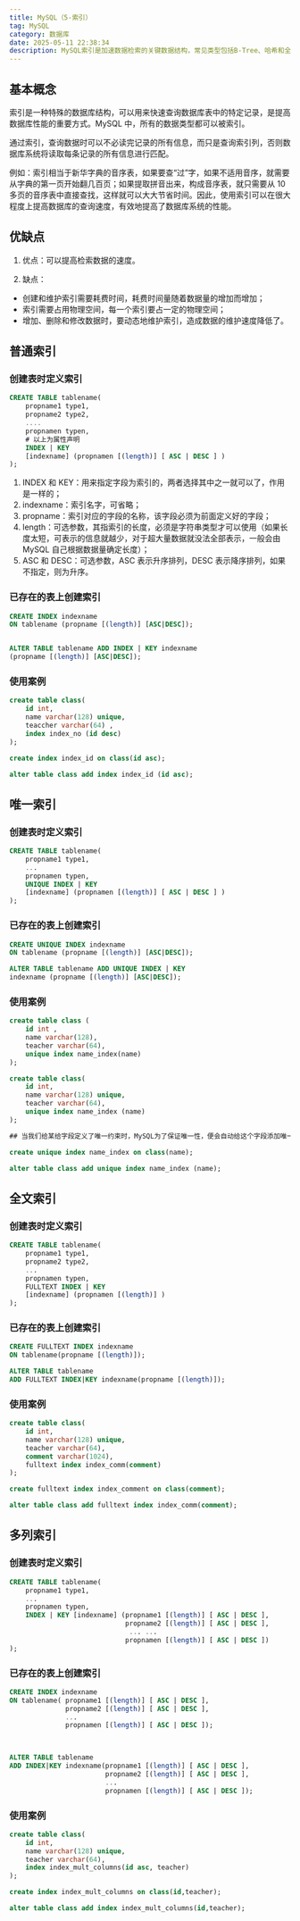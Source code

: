 ```yaml
---
title: MySQL（5-索引）
tag: MySQL
category: 数据库
date: 2025-05-11 22:38:34
description: MySQL索引是加速数据检索的关键数据结构，常见类型包括B-Tree、哈希和全文索引。合理使用索引可大幅提升查询性能，但过多索引会增加写入开销。优化索引策略需结合查询模式和数据特点，平衡读写效率。
---
```


## 基本概念

索引是一种特殊的数据库结构，可以用来快速查询数据库表中的特定记录，是提高数据库性能的重要方式。MySQL 中，所有的数据类型都可以被索引。

通过索引，查询数据时可以不必读完记录的所有信息，而只是查询索引列，否则数据库系统将读取每条记录的所有信息进行匹配。

例如：索引相当于新华字典的音序表，如果要查“过”字，如果不适用音序，就需要从字典的第一页开始翻几百页；如果提取拼音出来，构成音序表，就只需要从 10 多页的音序表中直接查找，这样就可以大大节省时间。因此，使用索引可以在很大程度上提高数据库的查询速度，有效地提高了数据库系统的性能。

## 优缺点

1. 优点：可以提高检索数据的速度。 

2. 缺点：

* 创建和维护索引需要耗费时间，耗费时间量随着数据量的增加而增加；
* 索引需要占用物理空间，每一个索引要占一定的物理空间；
* 增加、删除和修改数据时，要动态地维护索引，造成数据的维护速度降低了。 

## 普通索引

### 创建表时定义索引

```sql
CREATE TABLE tablename(
    propname1 type1,
    propname2 type2,
    ....
    propnamen typen,  
    # 以上为属性声明
    INDEX | KEY
    [indexname] (propnamen [(length)] [ ASC | DESC ] ) 
);
```

1. INDEX 和 KEY：用来指定字段为索引的，两者选择其中之一就可以了，作用是一样的；
2. indexname：索引名字，可省略；
3. propname：索引对应的字段的名称，该字段必须为前面定义好的字段；
4. length：可选参数，其指索引的长度，必须是字符串类型才可以使用（如果长度太短，可表示的信息就越少，对于超大量数据就没法全部表示，一般会由 MySQL 自己根据数据量确定长度）；
5. ASC 和 DESC：可选参数，ASC 表示升序排列，DESC 表示降序排列，如果不指定，则为升序。

### 已存在的表上创建索引

```sql
CREATE INDEX indexname  
ON tablename (propname [(length)] [ASC|DESC]);  


ALTER TABLE tablename ADD INDEX | KEY indexname  
(propname [(length)] [ASC|DESC]);  
```

### 使用案例

```sql
create table class(
    id int,
    name varchar(128) unique,
    teaccher varchar(64) ,
    index index_no (id desc)
);
```

```sql
create index index_id on class(id asc);

alter table class add index index_id (id asc);
```

## 唯一索引

### 创建表时定义索引

```sql
CREATE TABLE tablename(
    propname1 type1,
    ...
    propnamen typen,
    UNIQUE INDEX | KEY 
    [indexname] (propnamen [(length)] [ ASC | DESC ] ) 
);
```

### 已存在的表上创建索引

```sql
CREATE UNIQUE INDEX indexname  
ON tablename (propname [(length)] [ASC|DESC]);  

ALTER TABLE tablename ADD UNIQUE INDEX | KEY 
indexname (propname [(length)] [ASC|DESC]);  
```

### 使用案例

```sql
create table class (
    id int ,
    name varchar(128),
    teacher varchar(64),
    unique index name_index(name)
);
```

```sql
create table class(
    id int,
    name varchar(128) unique,
    teacher varchar(64),
    unique index name_index (name)
);

## 当我们给某给字段定义了唯一约束时，MySQL为了保证唯一性，便会自动给这个字段添加唯一索引，而之后再手动给这个字段添加唯一索引便是一些多余操作
```

```sql
create unique index name_index on class(name);

alter table class add unique index name_index (name);
```

## 全文索引

### 创建表时定义索引

```sql
CREATE TABLE tablename(
    propname1 type1,
    propname2 type2,
    ...
    propnamen typen,
    FULLTEXT INDEX | KEY
    [indexname] (propnamen [(length)] ) 
);
```

### 已存在的表上创建索引

```sql
CREATE FULLTEXT INDEX indexname
ON tablename(propname [(length)]); 

ALTER TABLE tablename
ADD FULLTEXT INDEX|KEY indexname(propname [(length)]);
```

### 使用案例

```sql
create table class(
    id int,
    name varchar(128) unique,
    teacher varchar(64),
    comment varchar(1024),
    fulltext index index_comm(comment)
);
```

```sql
create fulltext index index_comment on class(comment);

alter table class add fulltext index index_comm(comment);
```

## 多列索引

### 创建表时定义索引

```sql
CREATE TABLE tablename(
    propname1 type1,
    ...
    propnamen typen,
    INDEX | KEY [indexname] (propname1 [(length)] [ ASC | DESC ],
                             propname2 [(length)] [ ASC | DESC ], 
                              ... ...                               
                             propnamen [(length)] [ ASC | DESC ]) 
);
```

### 已存在的表上创建索引

```sql
CREATE INDEX indexname
ON tablename( propname1 [(length)] [ ASC | DESC ],  
              propname2 [(length)] [ ASC | DESC ],   
              ...                          
              propnamen [(length)] [ ASC | DESC ]); 
              


ALTER TABLE tablename
ADD INDEX|KEY indexname(propname1 [(length)] [ ASC | DESC ],  
              			propname2 [(length)] [ ASC | DESC ],              
                        ...                                       
                     	propnamen [(length)] [ ASC | DESC ]); 
```

### 使用案例

```sql
create table class(
    id int,
    name varchar(128) unique,
    teacher varchar(64),
    index index_mult_columns(id asc, teacher)
);
```

```sql
create index index_mult_columns on class(id,teacher);

alter table class add index index_mult_columns(id,teacher);
```
